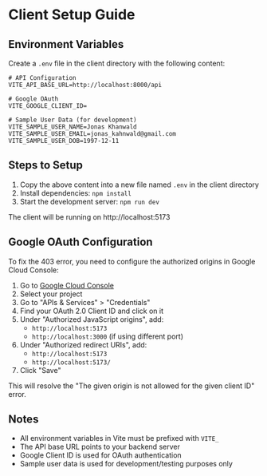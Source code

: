 # Client Setup Guide

## Environment Variables

Create a `.env` file in the client directory with the following content:

```env
# API Configuration
VITE_API_BASE_URL=http://localhost:8000/api

# Google OAuth
VITE_GOOGLE_CLIENT_ID=

# Sample User Data (for development)
VITE_SAMPLE_USER_NAME=Jonas Khanwald
VITE_SAMPLE_USER_EMAIL=jonas_kahnwald@gmail.com
VITE_SAMPLE_USER_DOB=1997-12-11
```

## Steps to Setup

1. Copy the above content into a new file named `.env` in the client directory
2. Install dependencies: `npm install`
3. Start the development server: `npm run dev`

The client will be running on http://localhost:5173

## Google OAuth Configuration

To fix the 403 error, you need to configure the authorized origins in Google Cloud Console:

1. Go to [Google Cloud Console](https://console.cloud.google.com/)
2. Select your project
3. Go to "APIs & Services" > "Credentials"
4. Find your OAuth 2.0 Client ID and click on it
5. Under "Authorized JavaScript origins", add:
   - `http://localhost:5173`
   - `http://localhost:3000` (if using different port)
6. Under "Authorized redirect URIs", add:
   - `http://localhost:5173`
   - `http://localhost:5173/`
7. Click "Save"

This will resolve the "The given origin is not allowed for the given client ID" error.

## Notes

- All environment variables in Vite must be prefixed with `VITE_`
- The API base URL points to your backend server
- Google Client ID is used for OAuth authentication
- Sample user data is used for development/testing purposes only
